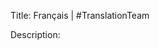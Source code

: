 Title: Français | #TranslationTeam

Description: 

<!--- URL: https://www.youtube.com/playlist?list=PL1yhyLyBfE6SjLldDYcQXts13C0mUyG8W -->
<!--- Canada is officially bilingual -->

